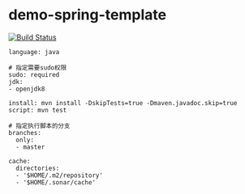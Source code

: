 # demo-spring-template
[![Build Status](https://travis-ci.org/bobit/demo-java.svg?branch=master)](https://travis-ci.org/bobit/demo-java)

```
language: java

# 指定需要sudo权限
sudo: required
jdk:
- openjdk8

install: mvn install -DskipTests=true -Dmaven.javadoc.skip=true
script: mvn test

# 指定执行脚本的分支
branches:
  only:
  - master

cache:
  directories:
  - '$HOME/.m2/repository'
  - '$HOME/.sonar/cache'
  ```
  
  
```







```